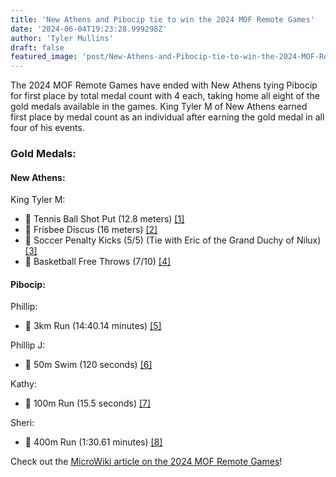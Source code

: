 ```yaml
---
title: 'New Athens and Pibocip tie to win the 2024 MOF Remote Games'
date: '2024-06-04T19:23:28.999298Z'
author: 'Tyler Mullins'
draft: false
featured_image: 'post/New-Athens-and-Pibocip-tie-to-win-the-2024-MOF-Remote-Games-2024-06-04-19-23-28.999298/IMG_0773.png'
---
```


The 2024 MOF Remote Games have ended with New Athens tying Pibocip for first place by total medal count with 4 each, taking home all eight of the gold medals available in the games. King Tyler M of New Athens earned first place by medal count as an individual after earning the gold medal in all four of his events. 

### Gold Medals:
#### New Athens:
King Tyler M:
   - 🥇 Tennis Ball Shot Put (12.8 meters) [[1]](https://drive.google.com/file/d/1z5hrL_34Qqhxp2nPqfHb_1ZFskEurIgm/view?usp=sharing)
   - 🥇 Frisbee Discus (16 meters) [[2]](https://drive.google.com/file/d/1zEnJnTElsOe9Pl9zMp6SS1QIqAFmRP0y/view?usp=sharing)
   - 🥇 Soccer Penalty Kicks (5/5) (Tie with Eric of the Grand Duchy of Nilux) [[3]](https://drive.google.com/file/d/1zOgQoY1VBHgfIc1R7Gejzvm979iBHlvu/view?usp=sharing)
   - 🥇 Basketball Free Throws (7/10) [[4]](https://drive.google.com/file/d/1zFbK6g4nksAD1xFD-6r2WmpwRHqqXDTw/view?usp=sharing)
#### Pibocip:
Phillip:
   - 🥇 3km Run (14:40.14 minutes) [[5]](https://media.discordapp.net/attachments/912850581083799585/1248034345910800485/Screenshot_2024-06-02_at_2.15.44_pm.png?ex=6663838f&is=6662320f&hm=6a8fa2f1d52b5cd167672b9fdedac88f15225a3813b172dd51e24b93d8ca9b82&=&format=webp&quality=lossless&width=1036&height=733)

Phillip J:
   - 🥇 50m Swim (120 seconds) [[6]](https://media.discordapp.net/attachments/912850581083799585/1248034346376495115/Screenshot_2024-06-02_at_2.24.54_pm.png?ex=6663838f&is=6662320f&hm=e65b41b4cc1ad34b1b31efa316a068cac370b67491a98d8b60361e391224eba9&=&format=webp&quality=lossless&width=1038&height=732)

Kathy:
   - 🥇 100m Run (15.5 seconds) [[7]](https://media.discordapp.net/attachments/912850581083799585/1248034344811888860/Screenshot_2024-06-02_at_2.11.43_pm.png?ex=6663838f&is=6662320f&hm=1fccf30b574b779267ece5bdf455b5c2b23a66b167169a01c147018145923b2f&=&format=webp&quality=lossless&width=1036&height=732)

Sheri:
   - 🥇 400m Run (1:30.61 minutes) [[8]](https://media.discordapp.net/attachments/912850581083799585/1248034345315471473/Screenshot_2024-06-02_at_2.13.21_pm.png?ex=6663838f&is=6662320f&hm=8dabe4ad7a77e0ec2233949cb85c1b04e9925775246684f3eae6450e2895a0a8&=&format=webp&quality=lossless&width=1035&height=733)


Check out the [MicroWiki article on the 2024 MOF Remote Games](https://micronations.wiki/wiki/2024_MOF_Remote_Games)!
